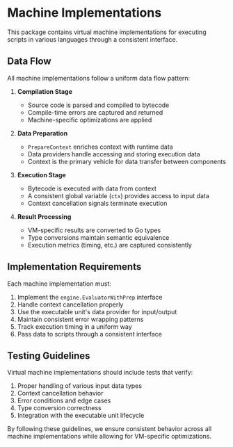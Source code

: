 # Machine Implementations

This package contains virtual machine implementations for executing scripts in various languages through a consistent interface.

## Data Flow

All machine implementations follow a uniform data flow pattern:

1. **Compilation Stage**
   - Source code is parsed and compiled to bytecode
   - Compile-time errors are captured and returned
   - Machine-specific optimizations are applied

2. **Data Preparation**
   - `PrepareContext` enriches context with runtime data
   - Data providers handle accessing and storing execution data
   - Context is the primary vehicle for data transfer between components

3. **Execution Stage**
   - Bytecode is executed with data from context
   - A consistent global variable (`ctx`) provides access to input data
   - Context cancellation signals terminate execution

4. **Result Processing**
   - VM-specific results are converted to Go types
   - Type conversions maintain semantic equivalence
   - Execution metrics (timing, etc.) are captured consistently

## Implementation Requirements

Each machine implementation must:

1. Implement the `engine.EvaluatorWithPrep` interface
2. Handle context cancellation properly
3. Use the executable unit's data provider for input/output
4. Maintain consistent error wrapping patterns
5. Track execution timing in a uniform way
6. Pass data to scripts through a consistent interface

## Testing Guidelines

Virtual machine implementations should include tests that verify:

1. Proper handling of various input data types
2. Context cancellation behavior
3. Error conditions and edge cases
4. Type conversion correctness
5. Integration with the executable unit lifecycle

By following these guidelines, we ensure consistent behavior across all machine implementations while allowing for VM-specific optimizations.